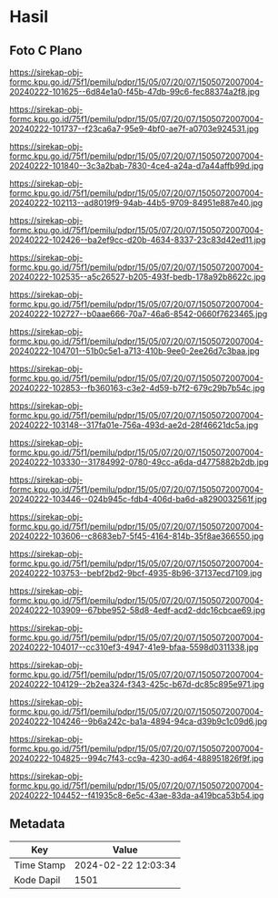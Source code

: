 # Hasil

## Foto C Plano

https://sirekap-obj-formc.kpu.go.id/75f1/pemilu/pdpr/15/05/07/20/07/1505072007004-20240222-101625--6d84e1a0-f45b-47db-99c6-fec88374a2f8.jpg

https://sirekap-obj-formc.kpu.go.id/75f1/pemilu/pdpr/15/05/07/20/07/1505072007004-20240222-101737--f23ca6a7-95e9-4bf0-ae7f-a0703e924531.jpg

https://sirekap-obj-formc.kpu.go.id/75f1/pemilu/pdpr/15/05/07/20/07/1505072007004-20240222-101840--3c3a2bab-7830-4ce4-a24a-d7a44affb99d.jpg

https://sirekap-obj-formc.kpu.go.id/75f1/pemilu/pdpr/15/05/07/20/07/1505072007004-20240222-102113--ad8019f9-94ab-44b5-9709-84951e887e40.jpg

https://sirekap-obj-formc.kpu.go.id/75f1/pemilu/pdpr/15/05/07/20/07/1505072007004-20240222-102426--ba2ef9cc-d20b-4634-8337-23c83d42ed11.jpg

https://sirekap-obj-formc.kpu.go.id/75f1/pemilu/pdpr/15/05/07/20/07/1505072007004-20240222-102535--a5c26527-b205-493f-bedb-178a92b8622c.jpg

https://sirekap-obj-formc.kpu.go.id/75f1/pemilu/pdpr/15/05/07/20/07/1505072007004-20240222-102727--b0aae666-70a7-46a6-8542-0660f7623465.jpg

https://sirekap-obj-formc.kpu.go.id/75f1/pemilu/pdpr/15/05/07/20/07/1505072007004-20240222-104701--51b0c5e1-a713-410b-9ee0-2ee26d7c3baa.jpg

https://sirekap-obj-formc.kpu.go.id/75f1/pemilu/pdpr/15/05/07/20/07/1505072007004-20240222-102853--fb360163-c3e2-4d59-b7f2-679c29b7b54c.jpg

https://sirekap-obj-formc.kpu.go.id/75f1/pemilu/pdpr/15/05/07/20/07/1505072007004-20240222-103148--317fa01e-756a-493d-ae2d-28f46621dc5a.jpg

https://sirekap-obj-formc.kpu.go.id/75f1/pemilu/pdpr/15/05/07/20/07/1505072007004-20240222-103330--31784992-0780-49cc-a6da-d4775882b2db.jpg

https://sirekap-obj-formc.kpu.go.id/75f1/pemilu/pdpr/15/05/07/20/07/1505072007004-20240222-103446--024b945c-fdb4-406d-ba6d-a8290032561f.jpg

https://sirekap-obj-formc.kpu.go.id/75f1/pemilu/pdpr/15/05/07/20/07/1505072007004-20240222-103606--c8683eb7-5f45-4164-814b-35f8ae366550.jpg

https://sirekap-obj-formc.kpu.go.id/75f1/pemilu/pdpr/15/05/07/20/07/1505072007004-20240222-103753--bebf2bd2-9bcf-4935-8b96-37137ecd7109.jpg

https://sirekap-obj-formc.kpu.go.id/75f1/pemilu/pdpr/15/05/07/20/07/1505072007004-20240222-103909--67bbe952-58d8-4edf-acd2-ddc16cbcae69.jpg

https://sirekap-obj-formc.kpu.go.id/75f1/pemilu/pdpr/15/05/07/20/07/1505072007004-20240222-104017--cc310ef3-4947-41e9-bfaa-5598d0311338.jpg

https://sirekap-obj-formc.kpu.go.id/75f1/pemilu/pdpr/15/05/07/20/07/1505072007004-20240222-104129--2b2ea324-f343-425c-b67d-dc85c895e971.jpg

https://sirekap-obj-formc.kpu.go.id/75f1/pemilu/pdpr/15/05/07/20/07/1505072007004-20240222-104246--9b6a242c-ba1a-4894-94ca-d39b9c1c09d6.jpg

https://sirekap-obj-formc.kpu.go.id/75f1/pemilu/pdpr/15/05/07/20/07/1505072007004-20240222-104825--994c7f43-cc9a-4230-ad64-488951826f9f.jpg

https://sirekap-obj-formc.kpu.go.id/75f1/pemilu/pdpr/15/05/07/20/07/1505072007004-20240222-104452--f41935c8-6e5c-43ae-83da-a419bca53b54.jpg


## Metadata

| Key        | Value               |
| ---------- | ------------------- |
| Time Stamp | 2024-02-22 12:03:34 |
| Kode Dapil | 1501                |



